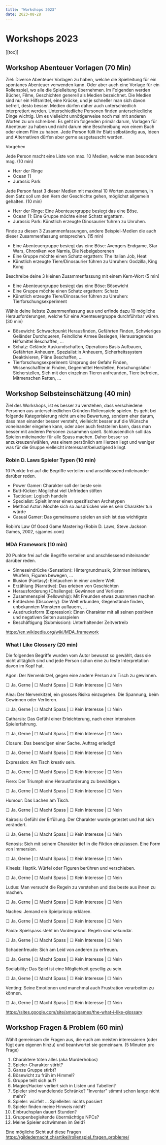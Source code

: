 ```yaml
---
title: "Workshops 2023"
date: 2023-08-28
---
```


# Workshops 2023

[[toc]]

## Workshop Abenteuer Vorlagen (70 Min)

Ziel: Diverse Abenteuer Vorlagen zu haben, welche die Spielleitung für ein spontanes Abenteuer verwenden kann. Oder aber auch eine Vorlage für ein Rollenspiel, wo alle die Spielleitung übernehmen.
Im Folgenden werden Bücher, Filme, Geschichten generell als Medien bezeichnet. Die Medien sind nur ein Hilfsmittel, eine Krücke, und je schneller man sich davon befreit, desto besser. Medien dürfen daher auch unterschiedlich interpretiert werden. Unterschiedliche Personen finden unterschiedliche Dinge wichtig. Um es vielleicht unnötigerweise noch mal mit anderen Worten zu um schreiben: Es geht im folgenden primär darum, Vorlagen für Abenteuer zu haben und nicht darum eine Beschreibung von einem Buch oder einem Film zu haben.
Jede Person füllt ihr Blatt selbständig aus, Ideen und Alternativen dürfen aber gerne ausgetauscht werden.

Vorgehen

Jede Person macht eine Liste von max. 10 Medien, welche man besonders mag. (10 min)

- Herr der Ringe
- Ocean 11
- Jurassic Park

Jede Person fasst 3 dieser Medien mit maximal 10 Worten zusammen, in dem Satz soll um den Kern der Geschichte gehen, möglichst allgemein gehalten. (10 min)

- Herr der Ringe: Eine Abenteuergruppe besiegt das eine Böse.
- Ocean 11: Eine Gruppe möchte einen Schatz ergattern.
- Jurassic Park: Künstlich erzeugte Dinosaurier führen zu Unruhen.

Finde zu diesen 3 Zusammenfassungen, andere Beispiel-Medien die auch dieser Zusammenfassung entsprechen. (15 min)

- Eine Abenteuergruppe besiegt das eine Böse: Avengers Endgame, Star Wars, Chroniken von Narnia, Die Nebelgeborenen
- Eine Gruppe möchte einen Schatz ergattern: The Italian Job, Heat
- Künstlich erzeugte Tiere/Dinosaurier führen zu Unruhen: Godzilla, King Kong

Beschreibe deine 3 kleinen Zusammenfassung mit einem Kern-Wort (5 min)

- Eine Abenteuergruppe besiegt das eine Böse: Bösewicht
- Eine Gruppe möchte einen Schatz ergattern: Schatz
- Künstlich erzeugte Tiere/Dinosaurier führen zu Unruhen: Tierforschungsexperiment

Wähle deine liebste Zusammenfassung aus und erfinde dazu 10 mögliche Herausforderungen, welche für eine Abenteuergruppe durchführbar wären. (30 min)

- Bösewicht: Schwachpunkt Herausfinden, Gefährten Finden, Schwieriges Geländer Durchqueren, Feindliche Armee Besiegen, Herausragendes Hilfsmittel Beschaffen, ...
- Schatz: Gelände Auskundschaften, Operations Basis Aufbauen, Gefährten Anheuern, Spezialist:in Anheuern, Sicherheitssystem Deaktivieren, Pläne Beschaffen, ...
- Tierforschungsexperiment: Ursprung der Gefahr Finden, Wissenschaftler:in Finden, Gegenmittel Herstellen, Forschungslabor Sicherstellen, Sich mit den einzelnen Tieren anfreunden, Tiere befreien, Mitmenschen Retten, ...

## Workshop Selbsteinschätzung (40 min)

Ziel des Workshops, ist es besser zu verstehen, dass verschiedene Personen aus unterschiedlichen Gründen Rollenspiele spielen. Es geht bei folgende Kategorisierung nicht um eine Bewertung, sondern eher darum, dass man einander besser versteht, vielleicht besser auf die Wünsche voneinander eingehen kann, oder aber auch feststellen kann, dass man besser mit anderen Personen zusammen spielt. Schlussendlich soll das Spielen miteinander für alle Spass machen. Daher besser so anzukreuzen/wählen, was einem persönlich am Herzen liegt und weniger was für die Gruppe vielleicht interessant/belustigend klingt.

### Robin D. Laws Spieler Typen (10 min)

10 Punkte frei auf die Begriffe verteilen und anschliessend miteinander darüber reden.
- Power Gamer: Charakter soll der beste sein
- Butt-Kicker: Möglichst viel Unfrieden stiften
- Tactician: Logisch handeln
- Specialist: Spielt immer einen spezifischen Archetypen
- Method Actor: Möchte sich so ausdrücken wie es sein Charakter tun würde
- Casual Gamer: Das gemeinsame spielen an sich ist das wichtigste

Robin’s Law Of Good Game Mastering (Robin D. Laws, Steve Jackson Games, 2002, sjgames.com)

### MDA Framework (10 min)

20 Punkte frei auf die Begriffe verteilen und anschliessend miteinander darüber reden.

- Sinneseindrücke (Sensation): Hintergrundmusik, Stimmen imitieren, Würfeln, Figuren bewegen, …
- Illusion (Fantasy): Eintauchen in einer andere Welt
- Erzählung (Narrative): Das erleben von Geschichten
- Herausforderung (Challenge): Gewinnen und Verlieren
- Zusammenspiel (Fellowship): Mit Freunden etwas zusammen machen
- Entdecken (Discovery): Die Welt erkunden, Gegenstände finden, unbekannten Monstern auflauern, …
- Ausdrucksform (Expression): Einen Charakter mit all seinen positiven und negativen Seiten ausspielen
- Beschäftigung (Submission): Unterhaltender Zeitvertreib

https://en.wikipedia.org/wiki/MDA_framework

### What I Like Glossary (20 min)

Die folgenden Begriffe wurden vom Autor bewusst so gewählt, dass sie nicht alltäglich sind und jede Person schon eine zu feste Interpretation davon im Kopf hat.

Agon: Der Nervenkitzel, gegen eine andere Person am Tisch zu gewinnen.

☐ Ja, Gerne | ☐ Macht Spass | ☐ Kein Interesse | ☐ Nein

Alea: Der Nervenkitzel, ein grosses Risiko einzugehen. Die Spannung, beim Gewinnen oder Verlieren.

☐ Ja, Gerne | ☐ Macht Spass | ☐ Kein Interesse | ☐ Nein

Catharsis: Das Gefühl einer Erleichterung, nach einer intensiven Spielerfahrung.

☐ Ja, Gerne | ☐ Macht Spass | ☐ Kein Interesse | ☐ Nein

Closure: Das beendigen einer Sache. Auftrag erledigt!

☐ Ja, Gerne | ☐ Macht Spass | ☐ Kein Interesse | ☐ Nein

Expression: Am Tisch kreativ sein.

☐ Ja, Gerne | ☐ Macht Spass | ☐ Kein Interesse | ☐ Nein

Fiero: Der Triumph eine Herausforderung zu bewältigen.

☐ Ja, Gerne | ☐ Macht Spass | ☐ Kein Interesse | ☐ Nein

Humour: Das Lachen am Tisch.

☐ Ja, Gerne | ☐ Macht Spass | ☐ Kein Interesse | ☐ Nein

Kairosis: Gefühl der Erfüllung. Der Charakter wurde getestet und hat sich verändert.

☐ Ja, Gerne | ☐ Macht Spass | ☐ Kein Interesse | ☐ Nein

Kenosis: Sich mit seinem Charakter tief in die Fiktion einzulassen. Eine Form von Immersion.

☐ Ja, Gerne | ☐ Macht Spass | ☐ Kein Interesse | ☐ Nein

Kinesis: Haptik. Würfel oder Figuren berühren und verschieben.

☐ Ja, Gerne | ☐ Macht Spass | ☐ Kein Interesse | ☐ Nein

Ludus: Man versucht die Regeln zu verstehen und das beste aus ihnen zu machen.

☐ Ja, Gerne | ☐ Macht Spass | ☐ Kein Interesse | ☐ Nein

Naches: Jemand ein Spielprinzip erklären.

☐ Ja, Gerne | ☐ Macht Spass | ☐ Kein Interesse | ☐ Nein

Paida: Spielspass steht im Vordergrund. Regeln sind sekundär.

☐ Ja, Gerne | ☐ Macht Spass | ☐ Kein Interesse | ☐ Nein

Schadenfreude: Sich am Leid von anderen zu erfreuen.

☐ Ja, Gerne | ☐ Macht Spass | ☐ Kein Interesse | ☐ Nein

Sociability: Das Spiel ist eine Möglichkeit gesellig zu sein.

☐ Ja, Gerne | ☐ Macht Spass | ☐ Kein Interesse | ☐ Nein

Venting: Seine Emotionen und manchmal auch Frustration verarbeiten zu können.

☐ Ja, Gerne | ☐ Macht Spass | ☐ Kein Interesse | ☐ Nein

https://sites.google.com/site/amagigames/the-what-i-like-glossary

## Workshop Fragen & Problem (60 min)

Wählt gemeinsam die Fragen aus, die euch am meisten interessieren (oder fügt eure eigenen hinzu) und beantwortet sie gemeinsam. (5 Minuten pro Frage)

1. Charaktere töten alles (aka Murderhobos)
2. Spieler-Charakter stirbt?
3. Ganze Gruppe stirbt?
4. Bösewicht zu früh im Himmel?
5. Gruppe teilt sich auf?
6. Magier/Hacker verliert sich in Listen und Tabellen?
7. Spieler sind wandelende Schränke? "Inventar" stimmt schon lange nicht mehr?
8. Spieler: würfelt ... Spielleiter: nichts passiert
9. Spieler finden meine Hinweis nicht?
10. Einbruchsplan dauert Stunden?
11. Gruppenbegleitende übermächtige NPCs?
12. Meine Spieler schwimmen im Geld?

Eine mögliche Sicht auf diese Fragen
https://gildedernacht.ch/artikel/rollenspiel_fragen_probleme/